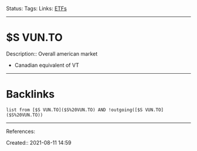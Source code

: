 Status: 
Tags: 
Links: [ETFs](ETFs)
___
# $S VUN.TO
Description:: Overall american market
- Canadian equivalent of VT
___
# Backlinks
```dataview
list from [$S VUN.TO]($S%20VUN.TO) AND !outgoing([$S VUN.TO]($S%20VUN.TO))
```
___
References:

Created:: 2021-08-11 14:59
